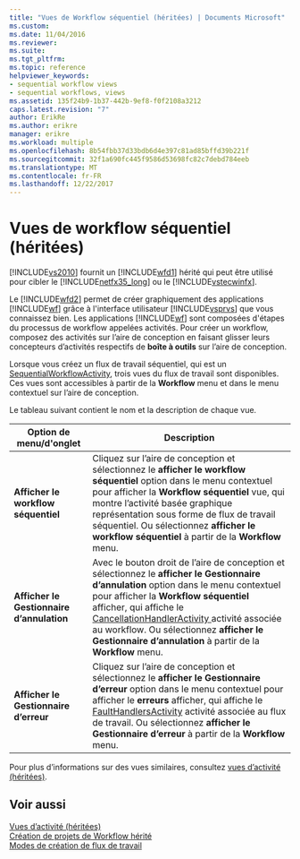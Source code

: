 ```yaml
---
title: "Vues de Workflow séquentiel (héritées) | Documents Microsoft"
ms.custom: 
ms.date: 11/04/2016
ms.reviewer: 
ms.suite: 
ms.tgt_pltfrm: 
ms.topic: reference
helpviewer_keywords:
- sequential workflow views
- sequential workflows, views
ms.assetid: 135f24b9-1b37-442b-9ef8-f0f2108a3212
caps.latest.revision: "7"
author: ErikRe
ms.author: erikre
manager: erikre
ms.workload: multiple
ms.openlocfilehash: 8b54fbb37d33bdb6d4e397c81ad85bffd39b221f
ms.sourcegitcommit: 32f1a690fc445f9586d53698fc82c7debd784eeb
ms.translationtype: MT
ms.contentlocale: fr-FR
ms.lasthandoff: 12/22/2017
---
```

# <a name="sequential-workflow-views-legacy"></a>Vues de workflow séquentiel (héritées)
[!INCLUDE[vs2010](../misc/includes/vs2010_md.md)] fournit un [!INCLUDE[wfd1](../workflow-designer/includes/wfd1_md.md)] hérité qui peut être utilisé pour cibler le [!INCLUDE[netfx35_long](../workflow-designer/includes/netfx35_long_md.md)] ou le [!INCLUDE[vstecwinfx](../workflow-designer/includes/vstecwinfx_md.md)].  
  
 Le [!INCLUDE[wfd2](../workflow-designer/includes/wfd2_md.md)] permet de créer graphiquement des applications [!INCLUDE[wf](../workflow-designer/includes/wf_md.md)] grâce à l'interface utilisateur [!INCLUDE[vsprvs](../code-quality/includes/vsprvs_md.md)] que vous connaissez bien. Les applications [!INCLUDE[wf](../workflow-designer/includes/wf_md.md)] sont composées d'étapes du processus de workflow appelées activités. Pour créer un workflow, composez des activités sur l’aire de conception en faisant glisser leurs concepteurs d’activités respectifs de **boîte à outils** sur l’aire de conception.  
  
 Lorsque vous créez un flux de travail séquentiel, qui est un [SequentialWorkflowActivity](http://go.microsoft.com/fwlink?LinkID=65040), trois vues du flux de travail sont disponibles. Ces vues sont accessibles à partir de la **Workflow** menu et dans le menu contextuel sur l’aire de conception.  
  
 Le tableau suivant contient le nom et la description de chaque vue.  
  
|Option de menu/d'onglet|Description|  
|----------------------|-----------------|  
|**Afficher le workflow séquentiel**|Cliquez sur l’aire de conception et sélectionnez le **afficher le workflow séquentiel** option dans le menu contextuel pour afficher la **Workflow séquentiel** vue, qui montre l’activité basée graphique représentation sous forme de flux de travail séquentiel. Ou sélectionnez **afficher le workflow séquentiel** à partir de la **Workflow** menu.|  
|**Afficher le Gestionnaire d’annulation**|Avec le bouton droit de l’aire de conception et sélectionnez le **afficher le Gestionnaire d’annulation** option dans le menu contextuel pour afficher la **Workflow séquentiel** afficher, qui affiche le [CancellationHandlerActivity ](http://go.microsoft.com/fwlink?LinkID=65050) activité associée au workflow. Ou sélectionnez **afficher le Gestionnaire d’annulation** à partir de la **Workflow** menu.|  
|**Afficher le Gestionnaire d’erreur**|Cliquez sur l’aire de conception et sélectionnez le **afficher le Gestionnaire d’erreur** option dans le menu contextuel pour afficher le **erreurs** afficher, qui affiche le [FaultHandlersActivity](http://go.microsoft.com/fwlink?LinkID=65055) activité associée au flux de travail. Ou sélectionnez **afficher le Gestionnaire d’erreur** à partir de la **Workflow** menu.|  
  
 Pour plus d’informations sur des vues similaires, consultez [vues d’activité (héritées)](../workflow-designer/activity-views-legacy.md).  
  
## <a name="see-also"></a>Voir aussi  
 [Vues d’activité (héritées)](../workflow-designer/activity-views-legacy.md)   
 [Création de projets de Workflow hérité](../workflow-designer/creating-legacy-workflow-projects.md)   
 [Modes de création de flux de travail](http://go.microsoft.com/fwlink?LinkID=65014)